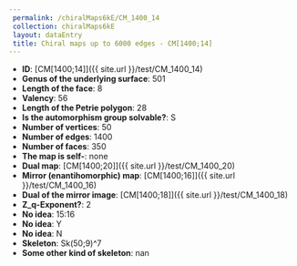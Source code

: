 ```yaml
--- 
 permalink: /chiralMaps6kE/CM_1400_14 
 collection: chiralMaps6kE
 layout: dataEntry
 title: Chiral maps up to 6000 edges - CM[1400;14]
---
```


- **ID**: [CM[1400;14]]({{ site.url }}/test/CM_1400_14)
- **Genus of the underlying surface**: 501
- **Length of the face**: 8
- **Valency**: 56
- **Length of the Petrie polygon**: 28
- **Is the automorphism group solvable?**: S
- **Number of vertices**: 50
- **Number of edges**: 1400
- **Number of faces**: 350
- **The map is self-**: none
- **Dual map**: [CM[1400;20]]({{ site.url }}/test/CM_1400_20)
- **Mirror (enantihomorphic) map**: [CM[1400;16]]({{ site.url }}/test/CM_1400_16)
- **Dual of the mirror image**: [CM[1400;18]]({{ site.url }}/test/CM_1400_18)
- **Z_q-Exponent?**: 2
- **No idea**:  15:16
- **No idea**: Y
- **No idea**: N
- **Skeleton**: Sk(50;9)^7
- **Some other kind of skeleton**: nan
